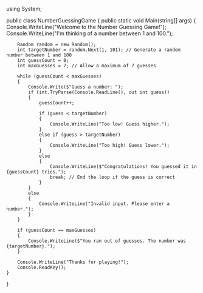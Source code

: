 using System;

public class NumberGuessingGame
{
    public static void Main(string[] args)
    {
        Console.WriteLine("Welcome to the Number Guessing Game!");
        Console.WriteLine("I'm thinking of a number between 1 and 100.");

        Random random = new Random();
        int targetNumber = random.Next(1, 101); // Generate a random number between 1 and 100
        int guessCount = 0;
        int maxGuesses = 7; // Allow a maximum of 7 guesses

        while (guessCount < maxGuesses)
        {
            Console.Write($"Guess a number: ");
            if (int.TryParse(Console.ReadLine(), out int guess))
            {
                guessCount++;

                if (guess < targetNumber)
                {
                    Console.WriteLine("Too low! Guess higher.");
                }
                else if (guess > targetNumber)
                {
                    Console.WriteLine("Too high! Guess lower.");
                }
                else
                {
                    Console.WriteLine($"Congratulations! You guessed it in {guessCount} tries.");
                    break; // End the loop if the guess is correct
                }
            }
            else
            {
                Console.WriteLine("Invalid input. Please enter a number.");
            }
        }

        if (guessCount == maxGuesses)
        {
            Console.WriteLine($"You ran out of guesses. The number was {targetNumber}.");
        }

        Console.WriteLine("Thanks for playing!");
        Console.ReadKey();
    }
}
